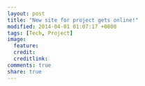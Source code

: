 ```yaml
---
layout: post
title: "New site for project gets online!"
modified: 2014-04-01 01:07:17 +0800
tags: [Tech, Project]
image:
  feature: 
  credit: 
  creditlink: 
comments: true
share: true
---
```

